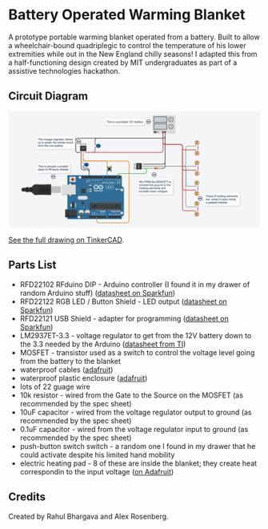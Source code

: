 Battery Operated Warming Blanket
================================

A prototype portable warming blanket operated from a battery. Built to allow a wheelchair-bound
quadriplegic to control the temperature of his lower extremities while out in the New England
chilly seasons! I adapted this from a half-functioning design created by MIT undergraduates as
part of a assistive technologies hackathon.

Circuit Diagram
---------------

![drawing of connections from TinkerCAD](circuit-diagram.jpg)

[See the full drawing on TinkerCAD](https://www.tinkercad.com/things/05tBPTAC0bf-warming-blanket).

Parts List
----------

* RFD22102 RFduino DIP - Arduino controller (I found it in my drawer of random Arduino stuff)
([datasheet on Sparkfun](https://cdn.sparkfun.com/datasheets/Dev/RFduino/rfduino.datasheet.pdf))
* RFD22122 RGB LED / Button Shield - LED output ([datasheet on Sparkfun](https://cdn.sparkfun.com/datasheets/Dev/RFduino/rfduino.datasheet.pdf))
* RFD22121 USB Shield - adapter for programming ([datasheet on Sparkfun](https://cdn.sparkfun.com/datasheets/Dev/RFduino/rfduino.datasheet.pdf))
* LM2937ET-3.3 - voltage regulator to get from the 12V battery down to the 3.3 needed by the Arduino
([datasheet from TI]((https://www.ti.com/lit/ds/symlink/lm2937.pdf?HQS=dis-dk-null-digikeymode-dsf-pf-null-wwe&ts=1635103661151)))
* MOSFET - transistor used as a switch to control the voltage level going from the battery to
the blanket
* waterproof cables ([adafruit](https://www.adafruit.com/product/743))
* waterproof plastic enclosure ([adafruit](https://www.adafruit.com/product/903))
* lots of 22 guage wire
* 10k resistor - wired from the Gate to the Source on the MOSFET (as recommended by the spec sheet)
* 10uF capacitor - wired from the voltage regulator output to ground (as recommended by the spec sheet)
* 0.1uF capacitor - wired from the voltage regulator input to ground (as recommended by the spec sheet)
* push-button switch switch - a random one I found in my drawer that he could activate despite his limited
hand mobility
* electric heating pad - 8 of these are inside the blanket; they create heat correspondin to the input voltage ([on Adafruit](https://www.adafruit.com/product/1481))

Credits
-------

Created by Rahul Bhargava and Alex Rosenberg.
